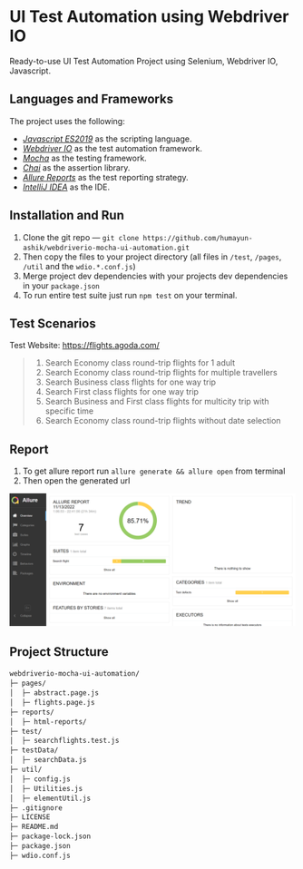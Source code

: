 # UI Test Automation using Webdriver IO

Ready-to-use UI Test Automation Project using Selenium, Webdriver IO, Javascript.

## Languages and Frameworks

The project uses the following:
- *[Javascript ES2019](https://www.javascript.com/)* as the scripting language.
- *[Webdriver IO](https://webdriver.io/)* as the test automation framework.
- *[Mocha](https://mochajs.org/)* as the testing framework.
- *[Chai](https://www.chaijs.com/)* as the assertion library.
- *[Allure Reports](https://www.extentreports.com/)* as the test reporting strategy.
- *[IntelliJ IDEA](https://www.jetbrains.com/idea/)* as the IDE.

## Installation and Run
1. Clone the git repo — `git clone https://github.com/humayun-ashik/webdriverio-mocha-ui-automation.git`
2. Then copy the files to your project directory (all files in `/test`, `/pages`, `/util` and the `wdio.*.conf.js`)
3. Merge project dev dependencies with your projects dev dependencies in your `package.json`
4. To run entire test suite just run `npm test` on your terminal.

## Test Scenarios
Test Website: https://flights.agoda.com/

> 1. Search Economy class round-trip flights for 1 adult
> 2. Search Economy class round-trip flights for multiple travellers
> 3. Search Business class flights for one way trip
> 4. Search First class flights for one way trip
> 5. Search Business and First class flights for multicity trip with specific time
> 6. Search Economy class round-trip flights without date selection

## Report
1. To get allure report run `allure generate && allure open` from terminal
2. Then open the generated url

![alt text](https://github.com/humayun-ashik/webdriverio-mocha-ui-automation/blob/master/allure-sample-report.png?raw=true)

## Project Structure
```bash
webdriverio-mocha-ui-automation/
├─ pages/
│  ├─ abstract.page.js
│  ├─ flights.page.js
├─ reports/
│  ├─ html-reports/
├─ test/
│  ├─ searchflights.test.js
├─ testData/
│  ├─ searchData.js
├─ util/
│  ├─ config.js
│  ├─ Utilities.js
│  ├─ elementUtil.js
├─ .gitignore
├─ LICENSE
├─ README.md
├─ package-lock.json
├─ package.json
├─ wdio.conf.js
```
